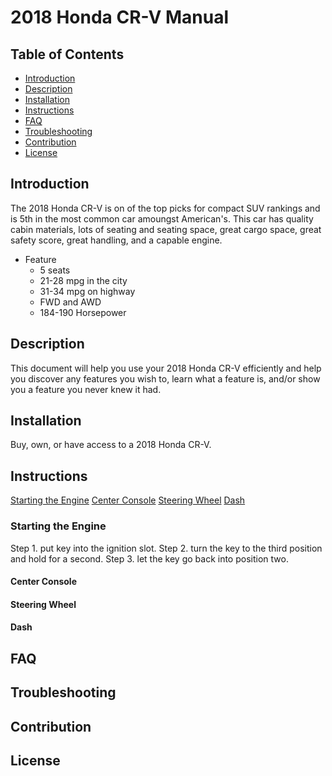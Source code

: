# 2018 Honda CR-V Manual

## Table of Contents

- [Introduction](#Introduction)
- [Description](#Description)
- [Installation](#Installation)
- [Instructions](#Instructions)
- [FAQ](#FAQ)
- [Troubleshooting](#Troubleshooting)
- [Contribution](#Contribution)
- [License](#License)

## Introduction
The 2018 Honda CR-V is on of the top picks for compact SUV rankings and is 5th in the most common car amoungst American's.  This car has quality cabin materials, lots of seating and seating space, great cargo space, great safety score, great handling, and a capable engine.
- Feature 
  - 5 seats
  - 21-28 mpg in the city
  - 31-34 mpg on highway
  - FWD and AWD
  - 184-190 Horsepower

## Description
This document will help you use your 2018 Honda CR-V efficiently and help you discover any features you wish to, learn what a feature is, and/or show you a feature you never knew it had.

## Installation
Buy, own, or have access to a 2018 Honda CR-V.

## Instructions
[Starting the Engine](#Starting-the-Engine)
[Center Console](#Center-Console)
[Steering Wheel](#Steering-Wheel)
[Dash](#Dash)

### Starting the Engine
Step 1. put key into the ignition slot.
Step 2. turn the key to the third position and hold for a second.
Step 3. let the key go back into position two.

#### Center Console


#### Steering Wheel

#### Dash

##  FAQ

## Troubleshooting

## Contribution

## License
